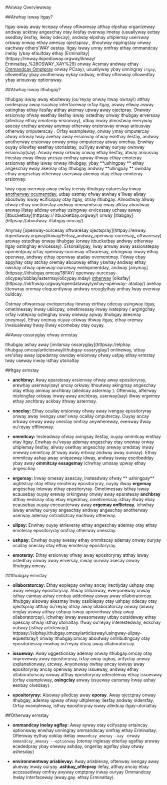 #Anway Overviewway

##Atwhay isway itgay?

Itgay isway away iecepay ofway oftwaresay atthay elpshay 
organizeway andway acktray angeschay otay ilesfay overway imetay
 (usuallyway exttay asedbay ilesfay, ikelay odecay), andway 
elpshay ultiplemay usersway orkway onway ethay amesay ojectspray
, ithoutway eppingstay onway eachway others'WAY oestay. Itgay 
isway unray omfray ethay ommandcay inelay (ybay efaultday ethay
 [Erminaltay](httpay://enway.ikipediaway.orgway/ikiway/
Erminaltay_%28OSWAY_XAY%29) onway Acsmay andway ethay [Ommandcay
 Omptpray](httpay://enway.ikipediaway.orgway/ikiway/Cmday.exeway
) onway PCsay), usuallyway ybay unningray `itgay`, ollowedfay 
ybay anotherway eykay ordway, enthay oftenway ollowedfay ybay 
ariousvay optionsway.

##Atwhay isway ithubgay?

Ithubgay isway away ebsiteway (ou'reyay onway itway ownay!) 
atthay ovidespray away isualvay interfaceway orfay itgay, asway 
ellway asway ostinghay ethay ilesfay atthay akemay upway away 
ojectpray. *Oneway* ersionvay ofway esethay ilesfay isway 
ostedhay onway ithubgay erverssay (alledcay ethay *emoteray* 
ersionvay), utbay inway almostway everyway asecay erethay areway
 anymay otherway ersionsvay onway ariousvay otherway omputerscay
. Orfay exampleway, onway ymay omputercay atway orkway Iway 
avehay away ersionvay ofway esethay ilesfay, andway anotherway 
ersionvay onway ymay omputercay atway omehay. Enwhay ouyay 
ollowfay esethay utorialstay, ou'llyay avehay ouryay ownway 
ersionvay(say). Asway eway orkway onway ethay ilesfay, atway 
ariousvay imestay eway illway yncsay emthay upway ithway ethay 
emoteray ersionvay atthay isway onway ithubgay, ybay **ushingpay
** ethay angeschay eway akemay otay ithubgay andway **ullingpay
** ownday ethay angeschay otherway usersway akemay otay ethay 
emoteray ersionvay.

Iway ogay overway away ewfay icenay ithubgay eaturesfay inway [
anotherway ocumentday](orkingway.mday), utbay ostmay ofway 
atwhay e'llway alktay aboutway isway ecificspay otay itgay, 
otnay ithubgay. Almostway allway ofway ethay unctionsfay andway 
ommandscay eway alktay aboutway areway illstay alidvay enwhay 
usingway ervicessay uchsay asway [itbucketbay](httpsay://
itbucketbay.orgway/) orway [itlabgay](httpsay://aboutway.
itlabgay.omcay/).

Anymay [openway-ourcesay oftwaresay ojectspray](httpay://enway.
ikipediaway.orgway/ikiway/Eefray_andway_openway-ourcesay_
oftwaresay) areway ostedhay onway ithubgay (orway itbucketbay 
andway otherway itgay ostinghay ervicessay). Ersonallypay, Iway 
amway away assionatepay oponentpray orfay openway-ourcesay 
oftwaresay, orkingway inway ethay openway, andway ethay openway 
ataday ovementmay. I'dway ebay appyhay otay atchay oremay 
aboutway ethay yswhay andway ethay owshay ofway openway-ourcesay
 evelopmentday, andway [anymay](httpsay://ithubgay.omcay/18FAY/
openway-ourcesay-olicypay/obblay/astermay/olicypay.mday) [
otherway](httpay://wwway.ugnay.orgway/ugnay/anifestomay.htmlay
) [olksfay](httpsay://okfnway.orgway/opendataway/ywhay-openway-
ataday/) avehay ittenwray oremay eloquentlyway andway 
orouglythay anthay Iway everway ouldcay.

Ostmay oftwaresay evelopersday itewray eirthay odecay usingway 
itgay, ometimessay inway ublicpay, ometimessay inway ivatepray (
argingchay orfay ivatepray ostinghay isway oneway ayway ithubgay
 akesmay oneymay). Ethay oremay ouyay orkway ithway itgay, ethay
 oremay invalualeway itway illway ecomebay otay ouyay.

##Away ossaryglay ofway ermstay

Ithubgay ashay away [imilarsay ossaryglay](httpsay://elphay.
ithubgay.omcay/articlesway/ithubgay-ossaryglay/) onlineway, 
utbay ere'shay away ippedstray ownday ersionvay ofway ustjay 
ethay ermstay Iway useway inway isthay utorialtay

##Itgay ermstay

- **anchbray:** Away eparatesay ersionvay ofway away 
epositoryray, erewhay userway(say) ancay orkway ithoutway 
akingmay angeschay otay ethay ainmay anchbray (alledcay astermay
). Oftenway, afterway inishingfay orkway inway away anchbray, 
userway(say) illway *ergemay* ethay anchbray ackbay ithway 
astermay.

- **oneclay:** Ethay ocallay ersionvay ofway away ivengay 
epositoryray onway away ivengay user'sway ocallay omputercay. 
Ouyay ancay orkway onway away oneclay omfray anywhereway, 
evenway ifway ou'reyay offlineway.

- **ommitcay:** Insteadway ofway avingsay ilesfay, ouyay 
ommitcay emthay otay itgay. Enwhay ou'veyay ademay angeschay 
otay oneway orway ultiplemay ilesfay, allway osethay angeschay 
areway oredstay inway oneway ommitcay (it'sway away erbvay 
andway away ounnay). Ethay ommitcay ashay away uniqueway idway, 
andway isway escribedday ybay away **ommitcay essagemay** 
ichwhay umssay upway ethay angeschay.

- **ergemay:** Inway omesay asescay, insteadway ofway **
ushingpay** aightstray otay ethay emoteray epositoryray, ouyay 
illway **ergemay** angeschay intoway ethay epositoryray. 
Ometimessay isthay isway ecausebay ouyay ereway orkingway onway 
away eparatesay **anchbray** atthay eedsnay otay ebay ergedmay, 
ometimessay isthay illway ebay ecausebay ouyay encounterway away
 **ergemay onflictcay**, ichwhay isway enwhay ouryay angeschay 
andway angeschay anotherway userway ademay ontradictcay eachway 
otherway.

- **ullpay:** Enwhay ouyay etrieveray ethay angeschay ademay 
otay ethay emoteray epositoryray omfray otherway onesclay.

- **ushpay:** Enwhay ouyay avesay ethay ommitscay ademay onway 
ouryay ocallay oneclay otay ethay emoteray epositoryray.

- **emoteray:** Ethay ersionvay ofway away epositoryray atthay 
isway ostedhay onway away erversay, inway ourway asecay onway 
Ithubgay.omcay.

##Ithubgay ermstay

- **ollaboratorcay:** Ethay eoplepay owhay ancay irectlyday 
ushpay otay away ivengay epositoryray. Atway Urbanway, 
everyoneway onway isthay eamtay ashay eenbay addedway asway away
 ollaboratorcay. Ithubgay alsoway akesmay itway ossiblepay otay 
ushpay odecay otay ojectspray atthay ou'reyay otnay away 
ollaboratorcay onway (asway onglay asway atthay ushpay isway 
aprovedway ybay away ollaboratorcay), ichwhay isway awesomeway 
utbay outsideway ethay opescay ofway isthay utorialtay. Ifway 
ou'reyay interestedway, eckchay outway [isthay articleway](
httpsay://elphay.ithubgay.omcay/articlesway/usingway-ullpay-
equestsray/) onway ithubgay.omcay aboutway ontributingcay otay 
epositoriesray enwhay ou'reyay otnay away ollaboratorcay.

- **issueway:** Away uggestionsay ademay onway ithubgay.omcay 
otay improveway away epositoryray, ixfay away ugbay, arifyclay 
anway explanationway, etcway. Anyoneway owhay ancay iewvay away 
epositoryray ancay openway anway issueway, andway ethay 
ollaboratorscay onway atthay epositoryray oderatemay ethay 
issuesway (orfay exampleway, **osingclay** anway issueway 
eansmay itway ashay eenbay olvedsay).

- **epositoryray:** Alsoway alledcay away **eporay**. Away 
ojectpray onway ithubgay, ademay upway ofway ultiplemay ilesfay 
andway oldersfay. Orfay exampleway, isthay epositoryray isway 
alledcay itgay-utorialtay


##Otherway ermstay

- **ommandcay inelay agflay:** Away ayway otay ecifyspay 
ertaincay optionsway enwhay unningray ommandscay omfray ethay 
Erminaltay. Oftenway eythay ooklay ikelay `ommandcay_amenay -xay
` orway `ommandcay_amenay --optionway` (otenay inglesay etterlay
 agsflay areway ecededpray ybay oneway ashday, ongerlay agsflay 
ybay otway ashesday)

- **environmentway ariablevay:** Away ariablevay, oftenway 
ivengay away aluevay inway ouryay **.ashbay_ofilepray** ilefay, 
atthay ancay ebay accessedway omfray anyway omptpray inway 
ouryay Ommandcay Inelay Interfaceway (eway.gay. ethay Erminaltay).

